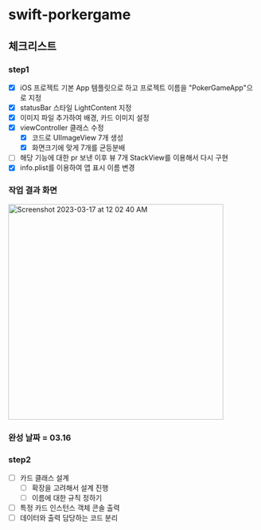 # swift-porkergame

## 체크리스트

### step1
- [x] iOS 프로젝트 기본 App 템플릿으로 하고 프로젝트 이름을 "PokerGameApp"으로 지정
- [x] statusBar 스타일 LightContent 지정
- [x] 이미지 파일 추가하여 배경, 카드 이미지 설정
- [x] viewController 클래스 수정
    - [x] 코드로 UIImageView 7개 생성
    - [x] 화면크기에 맞게 7개를 균등분배
- [ ] 해당 기능에 대한 pr 보낸 이후 뷰 7개 StackView를 이용해서 다시 구현
- [x] info.plist를 이용하여 앱 표시 이름 변경
### 작업 결과 화면
<img width="432" alt="Screenshot 2023-03-17 at 12 02 40 AM" src="https://user-images.githubusercontent.com/57861751/225659119-7a42176a-8627-4b1e-96ea-deb1e6ed22c1.png">

### 완성 날짜 = 03.16

### step2
- [ ] 카드 클래스 설계
    - [ ] 확장을 고려해서 설계 진행
    - [ ] 이름에 대한 규칙 정하기
- [ ] 특정 카드 인스턴스 객체 콘솔 출력
- [ ] 데이터와 출력 담당하는 코드 분리
